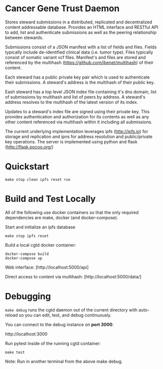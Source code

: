 # Cancer Gene Trust Daemon

Stores steward submissions in a distributed, replicated and decentralized
content addressable database.  Provides an HTML interface and RESTful API to
add, list and authenticate submissions as well as the peering relationship
between stewards.

Submissions consist of a JSON manifest with a list of fields and files. Fields
typically include de-identified clinical data (i.e. tumor type).  Files
typically consist of somatic variant vcf files.  Manifest's and files are
stored and referenced by the multihash (https://github.com/jbenet/multihash) of
their content.

Each steward has a public private key pair which is used to authenticate their
submissions. A steward's address is the multihash of their public key.

Eash steward has a top level JSON index file containing it's dns domain, list
of submissions by multihash and list of peers by address. A steward's address
resolves to the multihash of the latest version of its index.

Updates to a steward's index file are signed using their private key.  This
provides authentication and authorization for its contents as well as any other
content referenced via multihash within it including all submissions.

The current underlying implementation leverages ipfs (http://ipfs.io) for
storage and replication and ipns for address resolution and public/private key
operations.  The server is implemented using python and flask
(http://flask.pocoo.org/)

# Quickstart 

    make stop clean ipfs reset run

# Build and Test Locally

All of the following use docker containers so that the only required
dependencies are make, docker (and docker-compose).

Start and initialize an ipfs database

    make stop ipfs reset

Build a local cgtd docker container:

    docker-compose build
    docker-compose up

Web interface: [http://localhost:5000/api]

Direct access to content via multihash:
[http://localhost:5000/data/<multihash>]

# Debugging

`make debug` runs the cgtd daemon out of the current directory with
auto-reload so you can edit, test, and debug continuously.

You can connect to the debug instance on **port 3000**:

http://localhost:3000

Run pytest inside of the running cgtd container:

    make test

Note: Run in another terminal from the above make debug.
